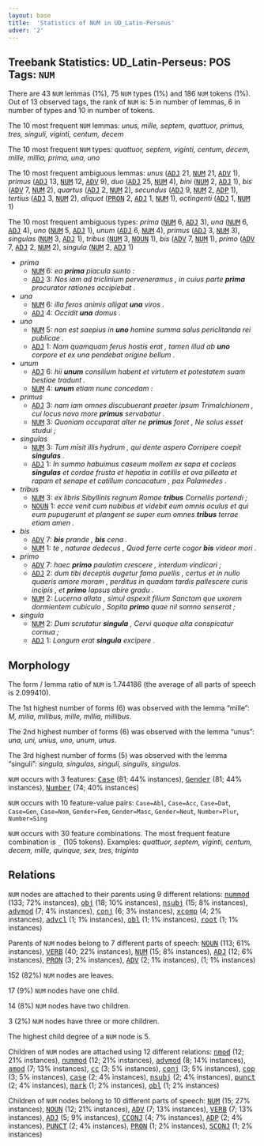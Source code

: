 ```yaml
---
layout: base
title:  'Statistics of NUM in UD_Latin-Perseus'
udver: '2'
---
```


## Treebank Statistics: UD_Latin-Perseus: POS Tags: `NUM`

There are 43 `NUM` lemmas (1%), 75 `NUM` types (1%) and 186 `NUM` tokens (1%).
Out of 13 observed tags, the rank of `NUM` is: 5 in number of lemmas, 6 in number of types and 10 in number of tokens.

The 10 most frequent `NUM` lemmas: <em>unus, mille, septem, quattuor, primus, tres, singuli, viginti, centum, decem</em>

The 10 most frequent `NUM` types:  <em>quattuor, septem, viginti, centum, decem, mille, millia, prima, una, uno</em>

The 10 most frequent ambiguous lemmas: <em>unus</em> (<tt><a href="la_perseus-pos-ADJ.html">ADJ</a></tt> 21, <tt><a href="la_perseus-pos-NUM.html">NUM</a></tt> 21, <tt><a href="la_perseus-pos-ADV.html">ADV</a></tt> 1), <em>primus</em> (<tt><a href="la_perseus-pos-ADJ.html">ADJ</a></tt> 13, <tt><a href="la_perseus-pos-NUM.html">NUM</a></tt> 12, <tt><a href="la_perseus-pos-ADV.html">ADV</a></tt> 9), <em>duo</em> (<tt><a href="la_perseus-pos-ADJ.html">ADJ</a></tt> 25, <tt><a href="la_perseus-pos-NUM.html">NUM</a></tt> 4), <em>bini</em> (<tt><a href="la_perseus-pos-NUM.html">NUM</a></tt> 2, <tt><a href="la_perseus-pos-ADJ.html">ADJ</a></tt> 1), <em>bis</em> (<tt><a href="la_perseus-pos-ADV.html">ADV</a></tt> 7, <tt><a href="la_perseus-pos-NUM.html">NUM</a></tt> 2), <em>quartus</em> (<tt><a href="la_perseus-pos-ADJ.html">ADJ</a></tt> 2, <tt><a href="la_perseus-pos-NUM.html">NUM</a></tt> 2), <em>secundus</em> (<tt><a href="la_perseus-pos-ADJ.html">ADJ</a></tt> 9, <tt><a href="la_perseus-pos-NUM.html">NUM</a></tt> 2, <tt><a href="la_perseus-pos-ADP.html">ADP</a></tt> 1), <em>tertius</em> (<tt><a href="la_perseus-pos-ADJ.html">ADJ</a></tt> 3, <tt><a href="la_perseus-pos-NUM.html">NUM</a></tt> 2), <em>aliquot</em> (<tt><a href="la_perseus-pos-PRON.html">PRON</a></tt> 2, <tt><a href="la_perseus-pos-ADJ.html">ADJ</a></tt> 1, <tt><a href="la_perseus-pos-NUM.html">NUM</a></tt> 1), <em>octingenti</em> (<tt><a href="la_perseus-pos-ADJ.html">ADJ</a></tt> 1, <tt><a href="la_perseus-pos-NUM.html">NUM</a></tt> 1)

The 10 most frequent ambiguous types:  <em>prima</em> (<tt><a href="la_perseus-pos-NUM.html">NUM</a></tt> 6, <tt><a href="la_perseus-pos-ADJ.html">ADJ</a></tt> 3), <em>una</em> (<tt><a href="la_perseus-pos-NUM.html">NUM</a></tt> 6, <tt><a href="la_perseus-pos-ADJ.html">ADJ</a></tt> 4), <em>uno</em> (<tt><a href="la_perseus-pos-NUM.html">NUM</a></tt> 5, <tt><a href="la_perseus-pos-ADJ.html">ADJ</a></tt> 1), <em>unum</em> (<tt><a href="la_perseus-pos-ADJ.html">ADJ</a></tt> 6, <tt><a href="la_perseus-pos-NUM.html">NUM</a></tt> 4), <em>primus</em> (<tt><a href="la_perseus-pos-ADJ.html">ADJ</a></tt> 3, <tt><a href="la_perseus-pos-NUM.html">NUM</a></tt> 3), <em>singulas</em> (<tt><a href="la_perseus-pos-NUM.html">NUM</a></tt> 3, <tt><a href="la_perseus-pos-ADJ.html">ADJ</a></tt> 1), <em>tribus</em> (<tt><a href="la_perseus-pos-NUM.html">NUM</a></tt> 3, <tt><a href="la_perseus-pos-NOUN.html">NOUN</a></tt> 1), <em>bis</em> (<tt><a href="la_perseus-pos-ADV.html">ADV</a></tt> 7, <tt><a href="la_perseus-pos-NUM.html">NUM</a></tt> 1), <em>primo</em> (<tt><a href="la_perseus-pos-ADV.html">ADV</a></tt> 7, <tt><a href="la_perseus-pos-ADJ.html">ADJ</a></tt> 2, <tt><a href="la_perseus-pos-NUM.html">NUM</a></tt> 2), <em>singula</em> (<tt><a href="la_perseus-pos-NUM.html">NUM</a></tt> 2, <tt><a href="la_perseus-pos-ADJ.html">ADJ</a></tt> 1)


* <em>prima</em>
  * <tt><a href="la_perseus-pos-NUM.html">NUM</a></tt> 6: <em>ea <b>prima</b> piacula sunto :</em>
  * <tt><a href="la_perseus-pos-ADJ.html">ADJ</a></tt> 3: <em>Nos iam ad triclinium perveneramus , in cuius parte <b>prima</b> procurator rationes accipiebat .</em>
* <em>una</em>
  * <tt><a href="la_perseus-pos-NUM.html">NUM</a></tt> 6: <em>illa feros animis alligat <b>una</b> viros .</em>
  * <tt><a href="la_perseus-pos-ADJ.html">ADJ</a></tt> 4: <em>Occidit <b>una</b> domus .</em>
* <em>uno</em>
  * <tt><a href="la_perseus-pos-NUM.html">NUM</a></tt> 5: <em>non est saepius in <b>uno</b> homine summa salus periclitanda rei publicae .</em>
  * <tt><a href="la_perseus-pos-ADJ.html">ADJ</a></tt> 1: <em>Nam quamquam ferus hostis erat , tamen illud ab <b>uno</b> corpore et ex una pendebat origine bellum .</em>
* <em>unum</em>
  * <tt><a href="la_perseus-pos-ADJ.html">ADJ</a></tt> 6: <em>hii <b>unum</b> consilium habent et virtutem et potestatem suam bestiae tradunt .</em>
  * <tt><a href="la_perseus-pos-NUM.html">NUM</a></tt> 4: <em><b>unum</b> etiam nunc concedam :</em>
* <em>primus</em>
  * <tt><a href="la_perseus-pos-ADJ.html">ADJ</a></tt> 3: <em>nam iam omnes discubuerant praeter ipsum Trimalchionem , cui locus novo more <b>primus</b> servabatur .</em>
  * <tt><a href="la_perseus-pos-NUM.html">NUM</a></tt> 3: <em>Quoniam occuparat alter ne <b>primus</b> foret , Ne solus esset studui ;</em>
* <em>singulas</em>
  * <tt><a href="la_perseus-pos-NUM.html">NUM</a></tt> 3: <em>Tum misit illis hydrum , qui dente aspero Corripere coepit <b>singulas</b> .</em>
  * <tt><a href="la_perseus-pos-ADJ.html">ADJ</a></tt> 1: <em>In summo habuimus caseum mollem ex sapa et cocleas <b>singulas</b> et cordae frusta et hepatia in catillis et ova pilleata et rapam et senape et catillum concacatum , pax Palamedes .</em>
* <em>tribus</em>
  * <tt><a href="la_perseus-pos-NUM.html">NUM</a></tt> 3: <em>ex libris Sibyllinis regnum Romae <b>tribus</b> Corneliis portendi ;</em>
  * <tt><a href="la_perseus-pos-NOUN.html">NOUN</a></tt> 1: <em>ecce venit cum nubibus et videbit eum omnis oculus et qui eum pupugerunt et plangent se super eum omnes <b>tribus</b> terrae etiam amen .</em>
* <em>bis</em>
  * <tt><a href="la_perseus-pos-ADV.html">ADV</a></tt> 7: <em><b>bis</b> prande , <b>bis</b> cena .</em>
  * <tt><a href="la_perseus-pos-NUM.html">NUM</a></tt> 1: <em>te , naturae dedecus , Quod ferre certe cogor <b>bis</b> videor mori .</em>
* <em>primo</em>
  * <tt><a href="la_perseus-pos-ADV.html">ADV</a></tt> 7: <em>haec <b>primo</b> paulatim crescere , interdum vindicari ;</em>
  * <tt><a href="la_perseus-pos-ADJ.html">ADJ</a></tt> 2: <em>dum tibi deceptis augetur fama puellis , certus et in nullo quaeris amore moram , perditus in quadam tardis pallescere curis incipis , et <b>primo</b> lapsus abire gradu .</em>
  * <tt><a href="la_perseus-pos-NUM.html">NUM</a></tt> 2: <em>Lucerna allata , simul aspexit filium Sanctam que uxorem dormientem cubiculo , Sopita <b>primo</b> quae nil somno senserat ;</em>
* <em>singula</em>
  * <tt><a href="la_perseus-pos-NUM.html">NUM</a></tt> 2: <em>Dum scrutatur <b>singula</b> , Cervi quoque alta conspicatur cornua ;</em>
  * <tt><a href="la_perseus-pos-ADJ.html">ADJ</a></tt> 1: <em>Longum erat <b>singula</b> excipere .</em>

## Morphology

The form / lemma ratio of `NUM` is 1.744186 (the average of all parts of speech is 2.099410).

The 1st highest number of forms (6) was observed with the lemma “mille”: <em>M, milia, milibus, mille, millia, millibus</em>.

The 2nd highest number of forms (6) was observed with the lemma “unus”: <em>una, uni, unius, uno, unum, unus</em>.

The 3rd highest number of forms (5) was observed with the lemma “singuli”: <em>singula, singulas, singuli, singulis, singulos</em>.

`NUM` occurs with 3 features: <tt><a href="la_perseus-feat-Case.html">Case</a></tt> (81; 44% instances), <tt><a href="la_perseus-feat-Gender.html">Gender</a></tt> (81; 44% instances), <tt><a href="la_perseus-feat-Number.html">Number</a></tt> (74; 40% instances)

`NUM` occurs with 10 feature-value pairs: `Case=Abl`, `Case=Acc`, `Case=Dat`, `Case=Gen`, `Case=Nom`, `Gender=Fem`, `Gender=Masc`, `Gender=Neut`, `Number=Plur`, `Number=Sing`

`NUM` occurs with 30 feature combinations.
The most frequent feature combination is `_` (105 tokens).
Examples: <em>quattuor, septem, viginti, centum, decem, mille, quinque, sex, tres, triginta</em>


## Relations

`NUM` nodes are attached to their parents using 9 different relations: <tt><a href="la_perseus-dep-nummod.html">nummod</a></tt> (133; 72% instances), <tt><a href="la_perseus-dep-obj.html">obj</a></tt> (18; 10% instances), <tt><a href="la_perseus-dep-nsubj.html">nsubj</a></tt> (15; 8% instances), <tt><a href="la_perseus-dep-advmod.html">advmod</a></tt> (7; 4% instances), <tt><a href="la_perseus-dep-conj.html">conj</a></tt> (6; 3% instances), <tt><a href="la_perseus-dep-xcomp.html">xcomp</a></tt> (4; 2% instances), <tt><a href="la_perseus-dep-advcl.html">advcl</a></tt> (1; 1% instances), <tt><a href="la_perseus-dep-obl.html">obl</a></tt> (1; 1% instances), <tt><a href="la_perseus-dep-root.html">root</a></tt> (1; 1% instances)

Parents of `NUM` nodes belong to 7 different parts of speech: <tt><a href="la_perseus-pos-NOUN.html">NOUN</a></tt> (113; 61% instances), <tt><a href="la_perseus-pos-VERB.html">VERB</a></tt> (40; 22% instances), <tt><a href="la_perseus-pos-NUM.html">NUM</a></tt> (15; 8% instances), <tt><a href="la_perseus-pos-ADJ.html">ADJ</a></tt> (12; 6% instances), <tt><a href="la_perseus-pos-PRON.html">PRON</a></tt> (3; 2% instances), <tt><a href="la_perseus-pos-ADV.html">ADV</a></tt> (2; 1% instances),  (1; 1% instances)

152 (82%) `NUM` nodes are leaves.

17 (9%) `NUM` nodes have one child.

14 (8%) `NUM` nodes have two children.

3 (2%) `NUM` nodes have three or more children.

The highest child degree of a `NUM` node is 5.

Children of `NUM` nodes are attached using 12 different relations: <tt><a href="la_perseus-dep-nmod.html">nmod</a></tt> (12; 21% instances), <tt><a href="la_perseus-dep-nummod.html">nummod</a></tt> (12; 21% instances), <tt><a href="la_perseus-dep-advmod.html">advmod</a></tt> (8; 14% instances), <tt><a href="la_perseus-dep-amod.html">amod</a></tt> (7; 13% instances), <tt><a href="la_perseus-dep-cc.html">cc</a></tt> (3; 5% instances), <tt><a href="la_perseus-dep-conj.html">conj</a></tt> (3; 5% instances), <tt><a href="la_perseus-dep-cop.html">cop</a></tt> (3; 5% instances), <tt><a href="la_perseus-dep-case.html">case</a></tt> (2; 4% instances), <tt><a href="la_perseus-dep-nsubj.html">nsubj</a></tt> (2; 4% instances), <tt><a href="la_perseus-dep-punct.html">punct</a></tt> (2; 4% instances), <tt><a href="la_perseus-dep-mark.html">mark</a></tt> (1; 2% instances), <tt><a href="la_perseus-dep-obl.html">obl</a></tt> (1; 2% instances)

Children of `NUM` nodes belong to 10 different parts of speech: <tt><a href="la_perseus-pos-NUM.html">NUM</a></tt> (15; 27% instances), <tt><a href="la_perseus-pos-NOUN.html">NOUN</a></tt> (12; 21% instances), <tt><a href="la_perseus-pos-ADV.html">ADV</a></tt> (7; 13% instances), <tt><a href="la_perseus-pos-VERB.html">VERB</a></tt> (7; 13% instances), <tt><a href="la_perseus-pos-ADJ.html">ADJ</a></tt> (5; 9% instances), <tt><a href="la_perseus-pos-CCONJ.html">CCONJ</a></tt> (4; 7% instances), <tt><a href="la_perseus-pos-ADP.html">ADP</a></tt> (2; 4% instances), <tt><a href="la_perseus-pos-PUNCT.html">PUNCT</a></tt> (2; 4% instances), <tt><a href="la_perseus-pos-PRON.html">PRON</a></tt> (1; 2% instances), <tt><a href="la_perseus-pos-SCONJ.html">SCONJ</a></tt> (1; 2% instances)

